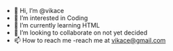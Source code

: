 - 👋 Hi, I’m @vikace
- 👀 I’m interested in Coding
- 🌱 I’m currently learning HTML
- 💞️ I’m looking to collaborate on not yet decided
- 📫 How to reach me -reach me at vikace@gmail.com

<!---
vikace/vikace is a ✨ special ✨ repository because its `README.md` (this file) appears on your GitHub profile.
You can click the Preview link to take a look at your changes.
--->
